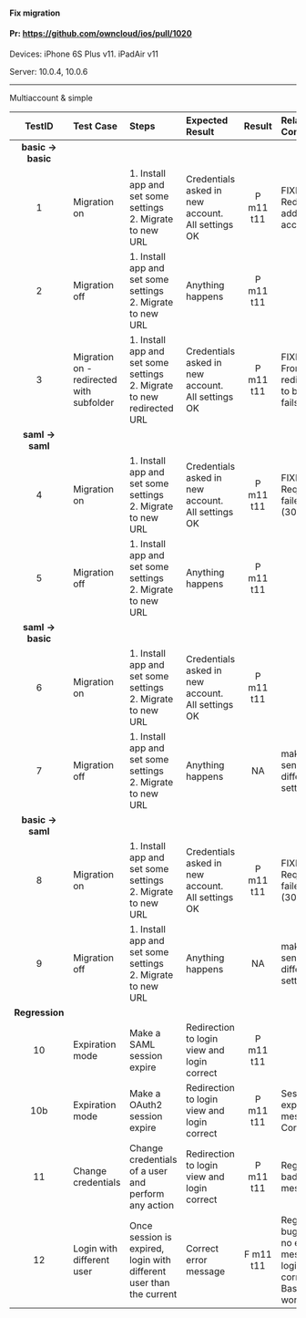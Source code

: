 #### Fix migration

#### Pr: https://github.com/owncloud/ios/pull/1020

Devices: iPhone 6S Plus v11. iPadAir v11

Server: 10.0.4, 10.0.6


---

Multiaccount & simple
 
| TestID | Test Case | Steps | Expected Result | Result | Related Comment |
| :----: | :-------- | :---- | :-------------- | :----: | :-------------- |
|**basic -> basic**||||||
| 1 | Migration on | 1. Install app and set some settings<br>2. Migrate to new URL | Credentials asked in new account. All settings OK | P m11 t11 | FIXED: Redirect if adding new account |
| 2 | Migration off |  1. Install app and set some settings<br>2. Migrate to new URL  | Anything happens | P m11 t11 |  |
| 3 | Migration on - redirected with subfolder |  1. Install app and set some settings<br>2. Migrate to new redirected URL | Credentials asked in new account. All settings OK | P m11 t11 | FIXED: From redirected to basic fails  |
|**saml -> saml**||||||
| 4 | Migration on |  1. Install app and set some settings<br>2. Migrate to new URL  | Credentials asked in new account. All settings OK | P m11 t11 | FIXED: Request failed (302) |
| 5 | Migration off |  1. Install app and set some settings<br>2. Migrate to new URL  | Anything happens | P m11 t11 |  |
|**saml -> basic**||||||
| 6 | Migration on |  1. Install app and set some settings<br>2. Migrate to new URL  | Credentials asked in new account. All settings OK | P m11 t11|  |
| 7 | Migration off |  1. Install app and set some settings<br>2. Migrate to new URL | Anything happens | NA | makes no sense. different settings |
|**basic -> saml**||||||
| 8 | Migration on |  1. Install app and set some settings<br>2. Migrate to new URL | Credentials asked in new account. All settings OK | P m11 t11 | FIXED: Request failed (302)  |
| 9 | Migration off |  1. Install app and set some settings<br>2. Migrate to new URL  | Anything happens | NA | makes no sense. different settings |
|**Regression**||||||
| 10 | Expiration mode |  Make a SAML session expire  | Redirection to login view and login correct | P m11 t11 | |
| 10b | Expiration mode |  Make a OAuth2 session expire  | Redirection to login view and login correct | P m11 t11 | Session expired message. Correct |
| 11 | Change credentials |  Change credentials of a user and perform any action | Redirection to login view and login correct | P m11 t11 | Regression: bad error message |
| 12 | Login with different user |  Once session is expired, login with different user than the current | Correct error message | F m11 t11 | Regression bug: SAML no error message, login correct. Basic works  |